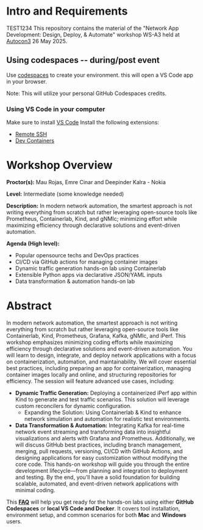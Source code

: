 # Intro and Requirements
TEST1234
This repository contains the material of the "Network App Development: Design, Deploy, & Automate" workshop WS-A3 held at [Autocon3](https://networkautomation.forum/autocon3) 26 May 2025.

## Using codespaces -- during/post event
Use  [codespaces](https://codespaces.new/cloud-native-everything/autocon3-ws-a3/) to create your environment.
this will open a VS Code app in your browser.

Note: This will utilize your personal GitHub Codespaces credits.

### Using VS Code in your computer
Make sure to install [VS Code](https://code.visualstudio.com/download)
Install the following extensions:
- [Remote SSH](https://marketplace.visualstudio.com/items?itemName=ms-vscode-remote.remote-ssh)
- [Dev Containers](https://marketplace.visualstudio.com/items?itemName=ms-vscode-remote.remote-containers)

# Workshop Overview

**Proctor(s):** Mau Rojas, Emre Cinar and Deepinder Kalra - Nokia

**Level:** Intermediate (some knowledge needed)

**Description:** In modern network automation, the smartest approach is not writing everything from scratch but rather leveraging open-source tools like Prometheus, Containerlab, Kind, and gNMIc; minimizing effort while maximizing efficiency through declarative solutions and event-driven automation. 

**Agenda (High level):**
- Popular opensource techs and DevOps practices
- CI/CD via GitHub actions for managing container images
- Dynamic traffic generation hands-on lab using Containerlab
- Extensible Python apps via declarative JSON/YAML inputs 
- Data transformation & automation hands-on lab

# Abstract

In modern network automation, the smartest approach is not writing everything from scratch but rather leveraging open-source tools like Containerlab, Kind, Prometheus, Grafana, Kafka, gNMIc, and iPerf. This workshop emphasizes minimizing coding efforts while maximizing efficiency through declarative solutions and event-driven automation.
You will learn to design, integrate, and deploy network applications with a focus on containerization, automation, and maintainability. We will cover essential best practices, including preparing an app for containerization, managing container images locally and online, and structuring repositories for efficiency. The session will feature advanced use cases, including:
-	**Dynamic Traffic Generation:** Deploying a containerized iPerf app within Kind to generate and test traffic scenarios. This solution will leverage custom reconcilers for dynamic configuration.
    -	Expanding the Solution: Using Containerlab & Kind to enhance network simulation and automation for realistic test environments.
-	**Data Transformation & Automation:** Integrating Kafka for real-time network event streaming and transforming data into insightful visualizations and alerts with Grafana and Prometheus.
Additionally, we will discuss GitHub best practices, including branch management, merging, pull requests, versioning, CI/CD with GitHub Actions, and designing applications for easy customization without modifying the core code.
This hands-on workshop will guide you through the entire development lifecycle—from planning and integration to deployment and testing. By the end, you’ll have a solid foundation for building scalable, automated, and event-driven network applications with minimal coding.


This [**FAQ**](https://github.com/cloud-native-everything/autocon3-ws-a3/blob/main/WS-FAQ.md) will help you get ready for the hands-on labs using either **GitHub Codespaces** or **local VS Code and Docker**. It covers tool installation, environment setup, and common scenarios for both **Mac** and **Windows** users.

